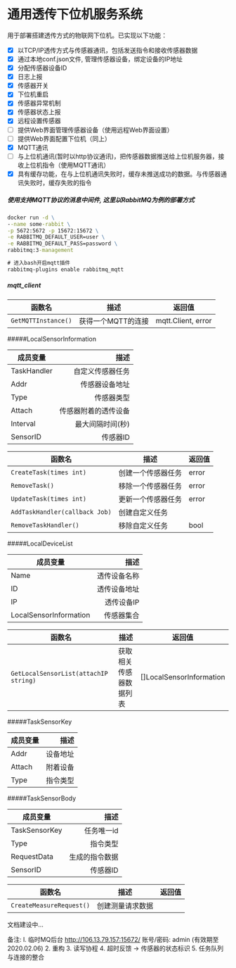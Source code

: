 # 通用透传下位机服务系统

用于部署搭建透传方式的物联网下位机。已实现以下功能：

- [x] 以TCP/IP透传方式与传感器通讯，包括发送指令和接收传感器数据
- [x] 通过本地conf.json文件, 管理传感器设备，绑定设备的IP地址
- [x] 分配传感器设备ID
- [x] 日志上报
- [x] 传感器开关
- [x] 下位机重启
- [x] 传感器异常机制
- [x] 传感器状态上报
- [x] 远程设置传感器
- [ ] 提供Web界面管理传感器设备（使用远程Web界面设置）
- [ ] 提供Web界面配置下位机（同上）
- [x] MQTT通讯
- [ ] 与上位机通讯(暂时以http协议通讯)，把传感器数据推送给上位机服务器，接收上位机指令（使用MQTT通讯）
- [x] 具有缓存功能，在与上位机通讯失败时，缓存未推送成功的数据。与传感器通讯失败时，缓存失败的指令

##### 使用支持MQTT协议的消息中间件, 这里以RabbitMQ为例的部署方式
```cmd
docker run -d \
--name some-rabbit \
-p 5672:5672 -p 15672:15672 \
-e RABBITMQ_DEFAULT_USER=user \
-e RABBITMQ_DEFAULT_PASS=password \
rabbitmq:3-management

# 进入bash开启mqtt插件
rabbitmq-plugins enable rabbitmq_mqtt
```

##### mqtt_client

| 函数名 | 描述                    |  返回值 |
| ------------- | ------------------------------ |----------------------|
| `GetMQTTInstance()`| 获得一个MQTT的连接 | mqtt.Client, error |


#####LocalSensorInformation

| 成员变量      | 描述 |
| --------- | -----:|
| TaskHandler     |   自定义传感器任务 |
| Addr  | 传感器设备地址 |
| Type     |   传感器类型 |
| Attach      |    传感器附着的透传设备 |
| Interval  | 最大间隔时间(秒) |
| SensorID     |   传感器ID |

	
| 函数名 | 描述                    |  返回值 |
| ---------------------- | ------------------------------ |----------------------|
| `CreateTask(times int)`| 创建一个传感器任务 | error |
| `RemoveTask()`| 移除一个传感器任务 | error |
| `UpdateTask(times int)`| 更新一个传感器任务 | error |
| `AddTaskHandler(callback Job)`| 创建自定义任务 |  |
| `RemoveTaskHandler()`| 移除自定义任务 | bool |


#####LocalDeviceList

| 成员变量      | 描述 |
| --------- | -----:|
| Name     |   透传设备名称 |
| ID  | 透传设备地址 |
| IP     |   透传设备IP |
| LocalSensorInformation      |    传感器集合 |

| 函数名 | 描述                    |  返回值 |
| ---------------------- | ------------------------------ |----------------------|
| `GetLocalSensorList(attachIP string)`| 获取相关传感器数据列表 | []LocalSensorInformation |


#####TaskSensorKey

| 成员变量      | 描述 |
| --------- | -----:|
| Addr     |   设备地址 |
| Attach  | 附着设备 |
| Type     |   指令类型 |


#####TaskSensorBody

| 成员变量      | 描述 |
| --------- | -----:|
| TaskSensorKey     |   任务唯一id |
| Type  | 指令类型 |
| RequestData     |   生成的指令数据 |
| SensorID     |   传感器ID |

| 函数名 | 描述                    |  返回值 |
| ---------------------- | ------------------------------ |----------------------|
| `CreateMeasureRequest()`| 创建测量请求数据 |  |

文档建设中...

备注: 
l. 临时MQ后台 http://106.13.79.157:15672/ 账号/密码: admin (有效期至2020.02.06)
2. 重构
3. 读写协程
4. 超时反馈 -> 传感器的状态标识
5. 任务队列与连接的整合


